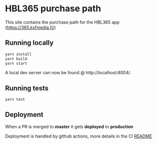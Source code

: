 # HBL365 purchase path
This site contains the purchase path for the HBL365 app (https://365.ksfmedia.fi/)

## Running locally

```bash
yarn install
yarn build
yarn start
```
A local dev server can now be found @ http://localhost:8004/

## Running tests
```bash
yarn test
```

## Deployment

When a PR is merged to __master__ it gets __deployed__ to __production__

Deployment is handled by github actions, more details in the CI [README](../../ci/README.md)